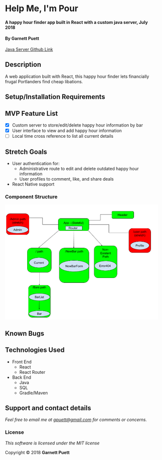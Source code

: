 # Help Me, I'm Pour

#### A happy hour finder app built in React with a custom java server, July 2018

#### By Garnett Puett

<a href='https://github.com/gpuett/im-pour-java-server'>Java Server Github Link</a>

## Description
A web application built with React, this happy hour finder lets financially frugal Portlanders find cheap libations.

## Setup/Installation Requirements

## MVP Feature List
 - [x] Custom server to store/edit/delete happy hour information by bar
 - [x] User interface to view and add happy hour information
 - [ ] Local time cross reference to list all current details

## Stretch Goals
* User authentication for:
  * Administrative route to edit and delete outdated happy hour information
  * User profiles to comment, like, and share deals
* React Native support

### Component Structure
![Web-view components](./src/assets/images/components.png)

## Known Bugs

## Technologies Used
* Front End
  * React
  * React Router
* Back End
  * Java
  * SQL
  * Gradle/Maven

## Support and contact details

_Feel free to email me at gpuett@gmail.com for comments or concerns._

### License

*This software is licensed under the MIT license*

Copyright &copy; 2018 **Garnett Puett**
